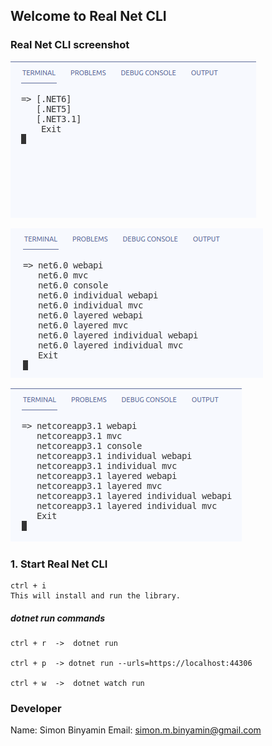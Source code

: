 ## Welcome to Real Net CLI

### Real Net CLI screenshot

![alt text](https://github.com/simonbinyamin/RealCoreCLI/raw/master/ic/cli0.png)

![alt text](https://github.com/simonbinyamin/RealCoreCLI/raw/master/ic/cli1.png)

![alt text](https://github.com/simonbinyamin/RealCoreCLI/raw/master/ic/cli2.png)



### 1. Start Real Net CLI

```
ctrl + i
This will install and run the library.
```

##### dotnet run commands

```
ctrl + r  ->  dotnet run

ctrl + p  -> dotnet run --urls=https://localhost:44306

ctrl + w  ->  dotnet watch run
```

 
### Developer

Name: Simon Binyamin
Email: simon.m.binyamin@gmail.com

